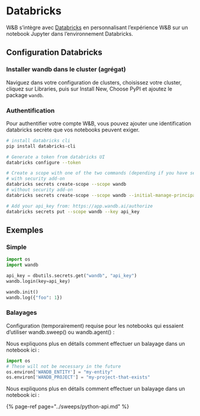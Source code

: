# Databricks

W&B s’intègre avec [Databricks](https://www.databricks.com/) en personnalisant l’expérience W&B sur un notebook Jupyter dans l’environnement Databricks.

## Configuration Databricks

###  **Installer wandb dans le cluster \(agrégat\)**

Naviguez dans votre configuration de clusters, choisissez votre cluster, cliquez sur Libraries, puis sur Install New, Choose PyPI et ajoutez le package `wandb`.

### Authentification

 Pour authentifier votre compte W&B, vous pouvez ajouter une identification databricks secrète que vos notebooks peuvent exiger.

```bash
# install databricks cli
pip install databricks-cli

# Generate a token from databricks UI
databricks configure --token

# Create a scope with one of the two commands (depending if you have security features enabled on databricks):
# with security add-on
databricks secrets create-scope --scope wandb
# without security add-on
databricks secrets create-scope --scope wandb --initial-manage-principal users

# Add your api_key from: https://app.wandb.ai/authorize
databricks secrets put --scope wandb --key api_key
```

## Exemples

###  Simple

```python
import os
import wandb

api_key = dbutils.secrets.get("wandb", "api_key")
wandb.login(key=api_key)

wandb.init()
wandb.log({"foo": 1})
```

### Balayages

Configuration \(temporairement\) requise pour les notebooks qui essaient d’utiliser wandb.sweep\(\) ou wandb.agent\(\) :

Nous expliquons plus en détails comment effectuer un balayage dans un notebook ici :

```python
import os
# These will not be necessary in the future
os.environ['WANDB_ENTITY'] = "my-entity"
os.environ['WANDB_PROJECT'] = "my-project-that-exists"
```

Nous expliquons plus en détails comment effectuer un balayage dans un notebook ici :

{% page-ref page="../sweeps/python-api.md" %}

